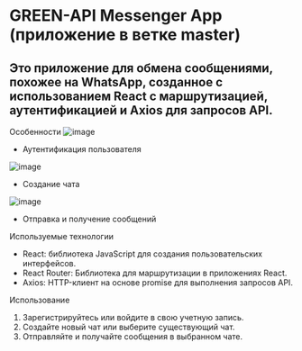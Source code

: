 # GREEN-API Messenger App (приложение в ветке master)
## Это приложение для обмена сообщениями, похожее на WhatsApp, созданное с использованием React с маршрутизацией, аутентификацией и Axios для запросов API.

Особенности
![image](https://github.com/VadimOsin/GREEN-API/assets/77578690/d92d9670-0152-48cf-811f-cf8ebee5a491)
- Аутентификация пользователя

![image](https://github.com/VadimOsin/GREEN-API/assets/77578690/ca1ada31-8730-46c7-a4c3-06e3adce4912)
- Создание чата

![image](https://github.com/VadimOsin/GREEN-API/assets/77578690/d9c294a9-d0be-4e6a-a26c-7341e71e8dce)
- Отправка и получение сообщений

Используемые технологии
- React: библиотека JavaScript для создания пользовательских интерфейсов.
- React Router: Библиотека для маршрутизации в приложениях React.
- Axios: HTTP-клиент на основе promise для выполнения запросов API.

Использование
1. Зарегистрируйтесь или войдите в свою учетную запись.
2. Создайте новый чат или выберите существующий чат.
3. Отправляйте и получайте сообщения в выбранном чате.
